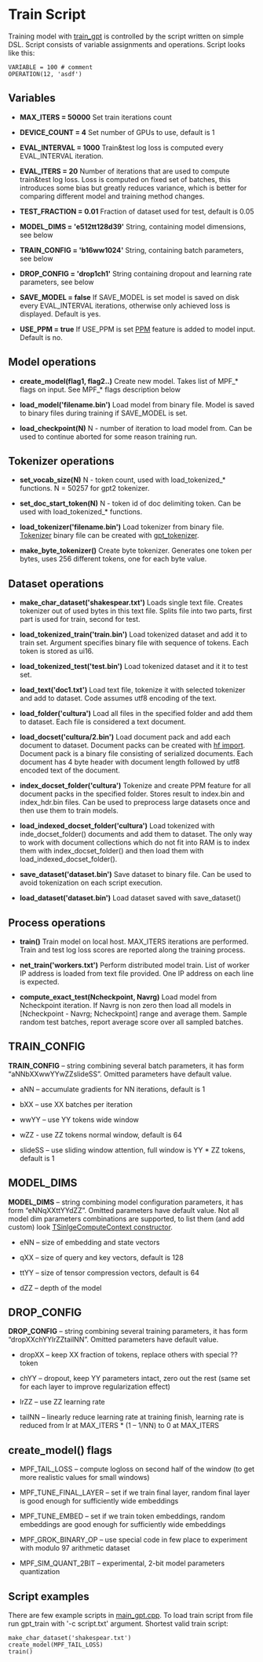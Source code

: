﻿# Train Script

Training model with [train_gpt](/code/gpt/train) is controlled by the script written on simple DSL. Script consists of variable assignments and operations. Script looks like this:

```
VARIABLE = 100 # comment
OPERATION(12, 'asdf')
```

## Variables

* **MAX_ITERS = 50000**
Set train iterations count

* **DEVICE_COUNT = 4**
Set number of GPUs to use, default is 1

* **EVAL_INTERVAL = 1000**
Train&test log loss is computed every EVAL_INTERVAL iteration. 

* **EVAL_ITERS = 20**
Number of iterations that are used to compute train&test log loss. Loss is computed on fixed set of batches, this introduces some bias but greatly reduces variance, which is better for comparing different model and training method changes.

* **TEST_FRACTION = 0.01**
Fraction of dataset used for test, default is 0.05

* **MODEL_DIMS = 'e512tt128d39'**
String, containing model dimensions, see below

* **TRAIN_CONFIG = 'b16ww1024'**
String, containing batch parameters, see below

* **DROP_CONFIG = 'drop1ch1'**
String containing dropout and learning rate parameters, see below

* **SAVE_MODEL = false**
If SAVE_MODEL is set model is saved on disk every EVAL_INTERVAL iterations, otherwise only achieved loss is displayed. Default is yes.

* **USE_PPM = true**
If USE_PPM is set [PPM](doc/ppm.md) feature is added to model input. Default is no.

## Model operations

* **create_model(flag1, flag2..)**
Create new model. Takes list of MPF_* flags on input. See MPF_* flags description below

* **load_model('filename.bin')**
Load model from binary file. Model is saved to binary files during training if SAVE_MODEL is set.

* **load_checkpoint(N)**
N - number of iteration to load model from. Can be used to continue aborted for some reason training run.

## Tokenizer operations

* **set_vocab_size(N)**
N - token count, used with load_tokenized_* functions. N = 50257 for gpt2 tokenizer.

* **set_doc_start_token(N)**
N - token id of doc delimiting token. Can be used with load_tokenized_* functions.

* **load_tokenizer('filename.bin')**
Load tokenizer from binary file. [Tokenizer](doc/tokenizer) binary file can be created with [gpt_tokenizer](code/gpt/tokenizer).

* **make_byte_tokenizer()**
Create byte tokenizer. Generates one token per bytes, uses 256 different tokens, one for each byte value. 

## Dataset operations

* **make_char_dataset('shakespear.txt')**
Loads single text file. Creates tokenizer out of used bytes in this text file. Splits file into two parts, first part is used  for train, second for test. 

* **load_tokenized_train('train.bin')**
Load tokenized dataset and add it to train set. Argument specifies binary file with sequence of tokens. Each token is stored as ui16.
 
* **load_tokenized_test('test.bin')**
Load tokenized dataset and it it to test set.

* **load_text('doc1.txt')**
Load text file, tokenize it with selected tokenizer and add to dataset. Code assumes utf8 encoding of the text.

* **load_folder('cultura')**
Load all files in the specified folder and add them to dataset. Each file is considered a text document.

* **load_docset('cultura/2.bin')**
Load document pack and add each document to dataset. Document packs can be created with [hf import](code/hf_import_text). Document pack is  a binary file consisting of serialized documents. Each document has 4 byte header with document length followed by utf8 encoded text of the document.

* **index_docset_folder('cultura')**
Tokenize and create PPM feature for all document packs in the specified folder. Stores result to index.bin and index_hdr.bin files. Can be used to preprocess large datasets once and then use them to train models.

* **load_indexed_docset_folder('cultura')**
Load tokenized with inde_docset_folder() documents and add them to dataset. The only way to work with document collections which do not fit into RAM is to index them with index_docset_folder() and then load them with load_indexed_docset_folder().

* **save_dataset('dataset.bin')**
Save dataset to binary file. Can be used to avoid tokenization on each script execution.

* **load_dataset('dataset.bin')**
Load dataset saved with save_dataset()

## Process operations

* **train()**
Train model on local host. MAX_ITERS iterations are performed. Train and test log loss scores are reported along the training process.

* **net_train('workers.txt')**
Perform distributed model train. List of worker IP address is loaded from text file provided. One IP address on each line is expected. 

* **compute_exact_test(Ncheckpoint, Navrg)**
Load model from Ncheckpoint iteration. If Navrg is non zero then load all models in [Ncheckpoint - Navrg; Ncheckpoint] range and average them. Sample random test batches, report average score over all sampled batches.

## TRAIN_CONFIG

**TRAIN_CONFIG** – string combining several batch parameters, it has form “aNNbXXwwYYwZZslideSS”. Omitted parameters have default value.

* aNN – accumulate gradients for NN iterations, default is 1

* bXX – use XX batches per iteration

* wwYY – use YY tokens wide window

* wZZ - use ZZ tokens normal window, default is 64

* slideSS – use sliding window attention, full window is YY * ZZ tokens, default is 1

## MODEL_DIMS

**MODEL_DIMS** – string combining model configuration parameters, it has form “eNNqXXttYYdZZ”. Omitted parameters have default value. Not all model dim parameters combinations are supported, to list them (and add custom) look [TSinlgeComputeContext constructor](code/gpt/model/gpt_cuda.cu).

* eNN – size of embedding and state vectors

* qXX – size of query and key vectors, default is 128

* ttYY – size of tensor compression vectors, default is 64

* dZZ – depth of the model


## DROP_CONFIG

**DROP_CONFIG** – string combining several training parameters, it has form “dropXXchYYlrZZtailNN”. Omitted parameters have default value.

* dropXX – keep XX fraction of tokens, replace others with special ?? token

* chYY – dropout, keep YY parameters intact, zero out the rest (same set for each layer to improve regularization effect)

* lrZZ – use ZZ learning rate

* tailNN – linearly reduce learning rate at training finish, learning rate is reduced from lr at MAX_ITERS * (1 – 1/NN) to 0 at MAX_ITERS

## create_model() flags

* MPF_TAIL_LOSS – compute logloss on second half of the window (to get more realistic values for small windows)

* MPF_TUNE_FINAL_LAYER – set if we train final layer, random final layer is good enough for sufficiently wide embeddings

* MPF_TUNE_EMBED – set if we train token embeddings, random embeddings are good enough for sufficiently wide embeddings

* MPF_GROK_BINARY_OP – use special code in few place to experiment with modulo 97 arithmetic dataset

* MPF_SIM_QUANT_2BIT – experimental, 2-bit model parameters quantization

## Script examples

There are few example scripts in [main_gpt.cpp](code/gpt/train/main_gpt.cpp). To load train script from file run gpt_train with '-c script.txt' argument. Shortest valid train script:

```
make_char_dataset('shakespear.txt')
create_model(MPF_TAIL_LOSS)
train()
```

